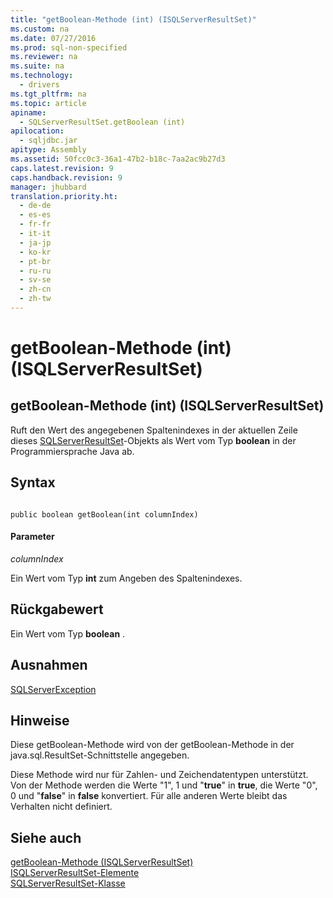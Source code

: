 ```yaml
---
title: "getBoolean-Methode (int) (ISQLServerResultSet)"
ms.custom: na
ms.date: 07/27/2016
ms.prod: sql-non-specified
ms.reviewer: na
ms.suite: na
ms.technology: 
  - drivers
ms.tgt_pltfrm: na
ms.topic: article
apiname: 
  - SQLServerResultSet.getBoolean (int)
apilocation: 
  - sqljdbc.jar
apitype: Assembly
ms.assetid: 50fcc0c3-36a1-47b2-b18c-7aa2ac9b27d3
caps.latest.revision: 9
caps.handback.revision: 9
manager: jhubbard
translation.priority.ht: 
  - de-de
  - es-es
  - fr-fr
  - it-it
  - ja-jp
  - ko-kr
  - pt-br
  - ru-ru
  - sv-se
  - zh-cn
  - zh-tw
---
```

# getBoolean-Methode (int) (ISQLServerResultSet)
    
## getBoolean\-Methode \(int\) \(ISQLServerResultSet\)  
 Ruft den Wert des angegebenen Spaltenindexes in der aktuellen Zeile dieses [SQLServerResultSet](../content/SQLServerResultSet-Class.md)\-Objekts als Wert vom Typ **boolean** in der Programmiersprache Java ab.  
  
## Syntax  
  
```  
  
public boolean getBoolean(int columnIndex)  
```  
  
#### Parameter  
 *columnIndex*  
  
 Ein Wert vom Typ **int** zum Angeben des Spaltenindexes.  
  
## Rückgabewert  
 Ein Wert vom Typ **boolean** .  
  
## Ausnahmen  
 [SQLServerException](../content/SQLServerException-Class.md)  
  
## Hinweise  
 Diese getBoolean\-Methode wird von der getBoolean\-Methode in der java.sql.ResultSet\-Schnittstelle angegeben.  
  
 Diese Methode wird nur für Zahlen\- und Zeichendatentypen unterstützt. Von der Methode werden die Werte "1", 1 und "**true**" in **true**, die Werte "0", 0 und "**false**" in **false** konvertiert. Für alle anderen Werte bleibt das Verhalten nicht definiert.  
  
## Siehe auch  
 [getBoolean-Methode &#40;ISQLServerResultSet&#41;](../content/getBoolean-Method--SQLServerResultSet-.md)   
 [ISQLServerResultSet-Elemente](../content/SQLServerResultSet-Members.md)   
 [SQLServerResultSet-Klasse](../content/SQLServerResultSet-Class.md)  
  
  
